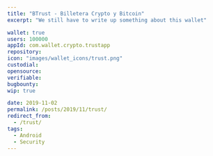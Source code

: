 ```yaml
---
title: "BTrust - Billetera Crypto y Bitcoin"
excerpt: "We still have to write up something about this wallet"

wallet: true
users: 100000
appId: com.wallet.crypto.trustapp
repository:
icon: "images/wallet_icons/trust.png"
custodial:
opensource:
verifiable:
bugbounty:
wip: true

date: 2019-11-02
permalink: /posts/2019/11/trust/
redirect_from:
  - /trust/
tags:
  - Android
  - Security
---
```

